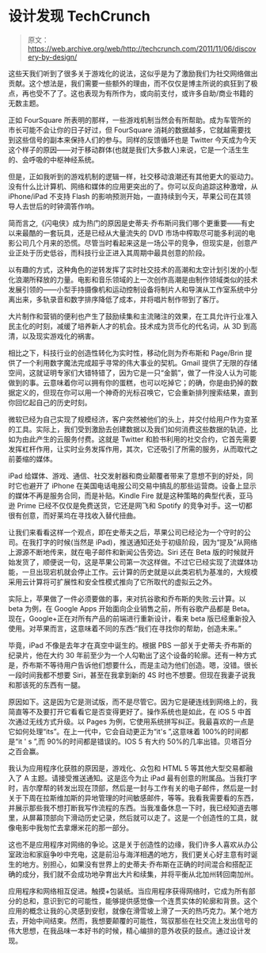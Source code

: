 # 设计发现 TechCrunch

> 原文：<https://web.archive.org/web/http://techcrunch.com/2011/11/06/discovery-by-design/>

这些天我们听到了很多关于游戏化的说法，这似乎是为了激励我们为社交网络做出贡献。这个想法是，我们需要一些额外的理由，而不仅仅是博主所说的疯狂到了极点，再也受不了了。这也表现为有所作为，或向前支付，或许多自助/商业书籍的无数主题。

正如 FourSquare 所表明的那样，一些游戏机制当然会有所帮助。成为车管所的市长可能不会让你的日子好过，但 FourSquare 消耗的数据越多，它就越需要找到这些信号的副本来保持人们的参与。同样的反馈循环也是 Twitter 今天成为今天这个样子的原因——对于移动群体(也就是我们大多数人)来说，它是一个活生生的、会呼吸的中枢神经系统。

但是，正如我听到的游戏机制的逻辑一样，社交移动浪潮还有其他更大的驱动力。没有什么比计算机、网络和媒体的应用更突出的了。你可以反向追踪这种激增，从 iPhone/iPad 不支持 Flash 的影响预测开始，一直持续到今天，苹果公司在其领导人去世后的时钟滴答作响。

简而言之,《闪电侠》成为热门的原因是史蒂夫·乔布斯问我们哪个更重要——有史以来最酷的一套玩具，还是已经从大量流失的 DVD 市场中榨取尽可能多利润的电影公司几个月来的恐慌。尽管当时看起来这是一场公平的竞争，但现实是，创意产业正处于历史低谷，而科技行业正进入其周期中最具创意的阶段。

以有趣的方式，这种角色的逆转发挥了实时社交技术的高潮和太空计划引发的小型化浪潮所释放的力量。电影和音乐领域的上一次创作高潮是由制作领域类似的技术发展引领的——小型手持摄像机和运动控制设备将制片人和导演从工作室系统中分离出来，多轨录音和数字排序降低了成本，并将唱片制作带到了客厅。

大片制作和营销的便利也产生了鼓励续集和主流赌注的效果，在工具允许行业准入民主化的时刻，减缓了培养新人才的机会。技术成为货币化的代名词，从 3D 到高清，以及现实游戏化的祸害。

相比之下，科技行业的创造性转化为实时性，移动化则为乔布斯和 Page/Brin 提供了一个利用数字魔法完成超乎寻常的伟大事业的契机。Gmail 提供了无限的存储空间，这就证明专家们大错特错了，因为它是一只“金鹅”，做了一件没人认为可能做到的事。云意味着你可以拥有你的蛋糕，也可以吃掉它；的确，你是由扔掉的数据定义的，但现在你可以用一个神奇的光标召唤它，它会重新排列搜索结果，直到你回忆起自己的历史时刻。

微软已经为自己实现了规模经济，客户突然被他们的头上，并交付给用户作为变革的工具。实际上，我们受到激励去创建数据以及我们如何消费这些数据的轨迹，比如为由此产生的云服务付费。这就是 Twitter 和脸书利用的社交合约，它首先需要发挥杠杆作用，让实时业务发挥作用，其次，它还吸引了所需的服务，从而取代之前萎缩的媒体。

iPad 给媒体、游戏、通信、社交发射器和商业颠覆者带来了意想不到的好处，同时它也避开了 iPhone 在美国电话电报公司交易中搞乱的那些运营商。设备上显示的媒体不再是服务合同，而是补贴。Kindle Fire 就是这种策略的典型代表，亚马逊 Prime 已经不仅仅是免费送货，它还是网飞和 Spotify 的竞争对手。这一切都很有创意，而好莱坞在寻找收入替代扭曲。

让我们来看看这样一个观点，即在史蒂夫之后，苹果公司已经沦为一个守时的公司。在我打字的时候(当然是 iPad)，推送通知还处于初级阶段，因为“提及”从网络上源源不断地传来，就在电子邮件和新闻公告旁边。Siri 还在 Beta 版的时候就开始发货了，顺便说一句，这是苹果公司第一次这样做。不过它已经实现了流媒体功能，一旦出现宕机就会停止工作。云计算的历史就是以此类宕机为基准的，大规模采用云计算将可扩展性和安全性模式推向了它所取代的虚拟云之外。

实际上，苹果做了一件必须要做的事，来对抗谷歌和乔布斯的失败:云计算。以 beta 为例，在 Google Apps 开始面向企业销售之前，所有谷歌产品都是 Beta。现在，Google+正在对所有产品的前端进行重新设计，看来 beta 版已经重新投入使用。对苹果而言，这意味着不同的东西:“我们在寻找你的帮助，创造未来。”

毕竟，iPad 不像是去年才在真空中诞生的。根据 PBS 一部关于史蒂夫·乔布斯的纪录片，他在大约 30 年前至少为一个人勾勒出了这个设备的轮廓。还有一种方式是，乔布斯不等待用户告诉他们想要什么，而是主动为他们创造。嗯，没错。很长一段时间我都不想要 Siri，甚至在我拿到新的 4S 时也不想要。但现在我妻子说我和那该死的东西有一腿。

原因如下。这是因为它是测试版，而不是尽管它。因为它是硬连线到网络上的，我简直等不及要打开它看看它是否变得更好了。操作系统也是如此，在 iOS 5 中首次通过无线方式升级。以 Pages 为例，它使用系统拼写纠正。我最喜欢的一点是它如何处理“its”。在上一代中，它会自动更正为“it's ”,这意味着 100%的时间都是“it ' s ”,而 90%的时间都是错误的。IOS 5 有大约 50%的几率出错。贝塔百分之百会赢。

我认为应用程序化获胜的原因是，游戏化、众包和 HTML 5 等其他大型交易都融入了 A 主题。请接受推送通知。这是迄今为止 iPad 最有创意的附属品。当我打字时，吉尔摩帮的转发出现在顶部，然后是一封与工作有关的电子邮件，然后是一封关于下周在拉斯维加斯的异地管理的时间敏感邮件，等等。我看我需要看的东西，并展示那些我不想打断我写作流程的东西。当我准备休息一下时，我已经知道去哪里，从屏幕顶部向下滑动历史记录，然后就可以走了。这是一个创造性的工具，就像电影中我匆忙去拿爆米花的那一部分。

这也不是应用程序对网络的争论。这是关于创造性的边缘，我们许多人喜欢从办公室政治和家庭争吵中充电，这是前沿与海洋相遇的地方，我们更关心好主意有时诞生的地方。别担心，如果没有世界上的史蒂夫·乔布斯在正确的时间混合和搭配正确的成分，我们就不会成功地孕育出大片和续集，并将平衡从北加州转回南加州。

应用程序和网络相互促进。触摸+包装纸。当应用程序获得网络时，它成为所有部分的总和，意识到它的可能性，能够提供感觉像一个连贯实体的轮廓和背景。这个应用的概念让我的心灵感到安慰，就像在滑雪坡上滑了一天的热巧克力。某个地方去，开始中间结束。然而，我想要颠覆的可能性，驾驭那些在社交流上发出信号的伟大思想，在我品味一本好书的时候，精心编排的意外收获的鼓点。通过设计发现。